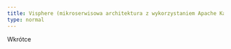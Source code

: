 ```yaml
---
title: Visphere (mikroserwisowa architektura z wykorzystaniem Apache Kafka)
type: normal
---
```


Wkrótce
